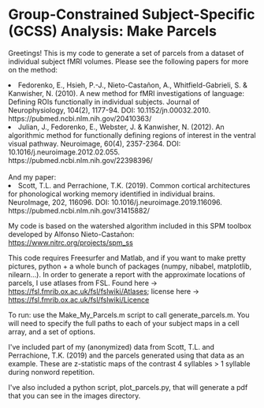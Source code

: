 # Group-Constrained Subject-Specific (GCSS) Analysis: Make Parcels

Greetings! This is my code to generate a set of parcels from a dataset of individual subject fMRI volumes. Please see the following papers for more on the method:

<li>Fedorenko, E., Hsieh, P.-J., Nieto-Castañon, A., Whitfield-Gabrieli, S. & Kanwisher, N. (2010). A new method for fMRI investigations of language: Defining ROIs functionally in individual subjects. Journal of Neurophysiology, 104(2), 1177-94. DOI: 10.1152/jn.00032.2010.<br> https://pubmed.ncbi.nlm.nih.gov/20410363/</li> 
<li>Julian, J., Fedorenko, E., Webster, J. & Kanwisher, N. (2012). An algorithmic method for functionally defining regions of interest in the ventral visual pathway. Neuroimage, 60(4), 2357-2364. DOI: 10.1016/j.neuroimage.2012.02.055.<br> https://pubmed.ncbi.nlm.nih.gov/22398396/</li>
<br>
And my paper: 
<li>Scott, T.L. and Perrachione, T.K. (2019). Common cortical architectures for phonological working memory identified in individual brains. NeuroImage, 202, 116096. DOI: 10.1016/j.neuroimage.2019.116096.<br> https://pubmed.ncbi.nlm.nih.gov/31415882/</li>

My code is based on the watershed algorithm included in this SPM toolbox developed by Alfonso Nieto-Castañon: https://www.nitrc.org/projects/spm_ss


This code requires Freesurfer and Matlab, and if you want to make pretty pictures, python + a whole bunch of packages (numpy, nibabel, matplotlib, nilearn...). In order to generate a report with the approximate locations of parcels, I use atlases from FSL. Found here -> https://fsl.fmrib.ox.ac.uk/fsl/fslwiki/Atlases; license here -> https://fsl.fmrib.ox.ac.uk/fsl/fslwiki/Licence


To run: use the Make_My_Parcels.m script to call generate_parcels.m. You will need to specify the full paths to each of your subject maps in a cell array, and a set of options.


I've included part of my (anonymized) data from Scott, T.L. and Perrachione, T.K. (2019) and the parcels generated using that data as an example. These are z-statistic maps of the contrast 4 syllables > 1 syllable during nonword repetition.


I've also included a python script, plot_parcels.py, that will generate a pdf that you can see in the images directory.
